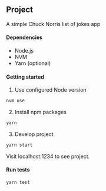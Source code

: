 ## Project
A simple Chuck Norris list of jokes app

#### Dependencies
- Node.js
- NVM
- Yarn (optional)

#### Getting started

1. Use configured Node version

```bash
nvm use
```

2. Install npm packages

```bash
yarn
```

3. Develop project

```bash
yarn start
```

Visit localhost:1234 to see project.

#### Run tests

```bash
yarn test
```
